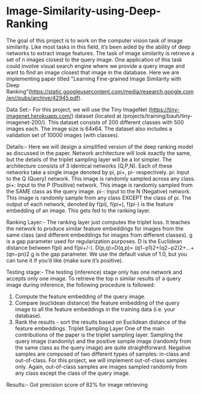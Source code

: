# Image-Similarity-using-Deep-Ranking
The goal of this project is to work on the computer vision task of image similarity. Like most tasks in this field, it’s been aided by the ability of deep networks to extract image features.
The task of image similarity is retrieve a set of n images closest to the query image. One application of this task could involve visual search engine where we provide a query image and want to find an image closest that image in the database.
Here we are implementing paper titled "Learning Fine-grained Image Similarity with Deep Ranking”(https://static.googleusercontent.com/media/research.google.com/en//pubs/archive/42945.pdf).

Data Set:- For this project, we will use the Tiny ImageNet (https://tiny-imagenet.herokuapp.com/) dataset
(located at /projects/training/bauh/tiny-imagenet-200/). This dataset consists of 200 different classes with 500 images each. The image size is 64x64. The dataset also includes a validation set of 10000 images (with classes).

Details:- 
Here we will design a simplified version of the deep ranking model as discussed in the paper. Network architecture will look exactly the same, but the details of the triplet sampling layer will be a lot simpler. The architecture consists of 3 identical networks (Q,P,N). Each of these networks take a single image denoted by pi, pi+, pi- respectively.
pi: Input to the Q (Query) network. This image is randomly sampled across any class.
pi+: Input to the P (Positive) network. This image is randomly sampled from the SAME class as the query image.
pi-: Input to the N (Negative) network. This image is randomly sample from any class EXCEPT the class of pi.
The output of each network, denoted by f(pi), f(pi+), f(pi-) is the feature embedding of an image. This gets fed to the ranking layer.

Ranking Layer:- 
The ranking layer just computes the triplet loss. It teaches the network to produce similar feature embeddings for images from the same class (and different embeddings for images from different classes). g is a gap parameter used for regularization purposes.
D is the Euclidean distance between f(pi) and f(pi+/-).
D(p,q)=D(q,p)= (q1−p1)2+(q2−p2)2+...+(qn−pn)2
g is the gap parameter. We use the default value of 1.0, but you can tune it if you’d like (make sure it’s positive).

Testing stage:-
The testing (inference) stage only has one network and accepts only one image. To retrieve the top n similar results of a query image during inference, the following procedure is followed:
1. Compute the feature embedding of the query image.
2. Compare (euclidean distance) the feature embedding of the query image to all the feature
embeddings in the training data (i.e. your database).
3. Rank the results - sort the results based on Euclidean distance of the feature embeddings.
Triplet Sampling Layer
One of the main contributions of the paper is the triplet sampling layer. Sampling the query image (randomly) and the positive sample image (randomly from the same class as the query image) are quite straightforward.
Negative samples are composed of two different types of samples: in-class and out-of-class. For this project, we will implement out-of-class samples only. Again, out-of-class samples are images sampled randomly from any class except the class of the query image.

Results:- Got precision score of 82% for image retrieving
